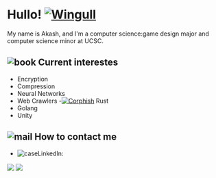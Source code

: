 # Hullo! [![Wingull](https://img.pokemondb.net/sprites/black-white/anim/normal/wingull.gif)](https://pokemondb.net/sprites/wingull)

My name is Akash, and I'm a computer science:game design major and computer science minor at UCSC.

## ![book](https://github.com/msikma/pokesprite/blob/master/items/key-item/sonias-book.png) Current interestes
- Encryption
- Compression
- Neural Networks
- Web Crawlers
-[![Corphish](https://img.pokemondb.net/sprites/black-white/anim/normal/corphish.gif)](https://pokemondb.net/pokedex/corphish) Rust
-  Golang
- Unity

## ![mail](https://github.com/msikma/pokesprite/blob/master/items/mail/reply-mail.png) How to contact me
- ![case](https://github.com/msikma/pokesprite/blob/master/items/key-item/travel-trunk--silver.png)LinkedIn: 
<img align = "center" src = "https://github-readme-stats.vercel.app/api?username=RedInJapanese&show_icons=true&theme=react&layout=compact" />

<img align = "center" src = "https://github-readme-stats.vercel.app/api/top-langs/?username=RedInJapanese&exclude_repo=ASDF&hide=javascript,ruby,html,css,makefile&layout=compact&theme=react"/>

